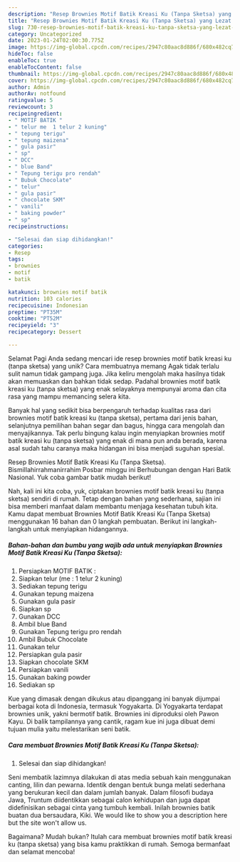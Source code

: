```yaml
---
description: "Resep Brownies Motif Batik Kreasi Ku (Tanpa Sketsa) yang Lezat Sekali"
title: "Resep Brownies Motif Batik Kreasi Ku (Tanpa Sketsa) yang Lezat Sekali"
slug: 730-resep-brownies-motif-batik-kreasi-ku-tanpa-sketsa-yang-lezat-sekali
category: Uncategorized
date: 2023-01-24T02:00:30.775Z
image: https://img-global.cpcdn.com/recipes/2947c80aac8d886f/680x482cq70/brownies-motif-batik-kreasi-ku-tanpa-sketsa-foto-resep-utama.jpg
hideToc: false
enableToc: true
enableTocContent: false
thumbnail: https://img-global.cpcdn.com/recipes/2947c80aac8d886f/680x482cq70/brownies-motif-batik-kreasi-ku-tanpa-sketsa-foto-resep-utama.jpg
cover: https://img-global.cpcdn.com/recipes/2947c80aac8d886f/680x482cq70/brownies-motif-batik-kreasi-ku-tanpa-sketsa-foto-resep-utama.jpg
author: Admin
authorAv: notfound
ratingvalue: 5
reviewcount: 3
recipeingredient:
- " MOTIF BATIK "
- " telur me  1 telur 2 kuning"
- " tepung terigu"
- " tepung maizena"
- " gula pasir"
- " sp"
- " DCC"
- " blue Band"
- " Tepung terigu pro rendah"
- " Bubuk Chocolate"
- " telur"
- " gula pasir"
- " chocolate SKM"
- " vanili"
- " baking powder"
- " sp"
recipeinstructions:

- "Selesai dan siap dihidangkan!"
categories:
- Resep
tags:
- brownies
- motif
- batik

katakunci: brownies motif batik 
nutrition: 103 calories
recipecuisine: Indonesian
preptime: "PT35M"
cooktime: "PT52M"
recipeyield: "3"
recipecategory: Dessert

---
```



Selamat Pagi Anda sedang mencari ide resep brownies motif batik kreasi ku (tanpa sketsa) yang unik? Cara membuatnya memang Agak tidak terlalu sulit namun tidak gampang juga. Jika keliru mengolah maka hasilnya tidak akan memuaskan dan bahkan tidak sedap. Padahal brownies motif batik kreasi ku (tanpa sketsa) yang enak selayaknya mempunyai aroma dan cita rasa yang mampu memancing selera kita.


Banyak hal yang sedikit bisa berpengaruh terhadap kualitas rasa dari brownies motif batik kreasi ku (tanpa sketsa), pertama dari jenis bahan, selanjutnya pemilihan bahan segar dan bagus, hingga cara mengolah dan menyajikannya. Tak perlu bingung kalau ingin menyiapkan brownies motif batik kreasi ku (tanpa sketsa) yang enak di mana pun anda berada, karena asal sudah tahu caranya maka hidangan ini bisa menjadi suguhan spesial.

Resep Brownies Motif Batik Kreasi Ku (Tanpa Sketsa). Bismillahirrahmanirrahim Posbar minggu ini Berhubungan dengan Hari Batik Nasional. Yuk coba gambar batik mudah berikut!


Nah, kali ini kita coba, yuk, ciptakan brownies motif batik kreasi ku (tanpa sketsa) sendiri di rumah. Tetap dengan bahan yang sederhana, sajian ini bisa memberi manfaat dalam membantu menjaga kesehatan tubuh kita. Kamu dapat membuat Brownies Motif Batik Kreasi Ku (Tanpa Sketsa) menggunakan 16 bahan dan 0 langkah pembuatan. Berikut ini langkah-langkah untuk menyiapkan hidangannya.

<!--inarticleads1-->

##### Bahan-bahan dan bumbu yang wajib ada untuk menyiapkan Brownies Motif Batik Kreasi Ku (Tanpa Sketsa):

1. Persiapkan  MOTIF BATIK :
1. Siapkan  telur (me : 1 telur 2 kuning)
1. Sediakan  tepung terigu
1. Gunakan  tepung maizena
1. Gunakan  gula pasir
1. Siapkan  sp
1. Gunakan  DCC
1. Ambil  blue Band
1. Gunakan  Tepung terigu pro rendah
1. Ambil  Bubuk Chocolate
1. Gunakan  telur
1. Persiapkan  gula pasir
1. Siapkan  chocolate SKM
1. Persiapkan  vanili
1. Gunakan  baking powder
1. Sediakan  sp


Kue yang dimasak dengan dikukus atau dipanggang ini banyak dijumpai berbagai kota di Indonesia, termasuk Yogyakarta. Di Yogyakarta terdapat brownies unik, yakni bermotif batik. Brownies ini diproduksi oleh Pawon Kayu. Di balik tampilannya yang cantik, ragam kue ini juga dibuat demi tujuan mulia yaitu melestarikan seni batik. 

<!--inarticleads2-->

##### Cara membuat Brownies Motif Batik Kreasi Ku (Tanpa Sketsa):


1. Selesai dan siap dihidangkan!

Seni membatik lazimnya dilakukan di atas media sebuah kain menggunakan canting, lilin dan pewarna. Identik dengan bentuk bunga melati sederhana yang berukuran kecil dan dalam jumlah banyak. Dalam filosofi budaya Jawa, Truntum diidentikkan sebagai calon kehidupan dan juga dapat didefinisikan sebagai cinta yang tumbuh kembali. Inilah brownies batik buatan dua bersaudara, Kiki. We would like to show you a description here but the site won&#39;t allow us. 

Bagaimana? Mudah bukan? Itulah cara membuat brownies motif batik kreasi ku (tanpa sketsa) yang bisa kamu praktikkan di rumah. Semoga bermanfaat dan selamat mencoba!
